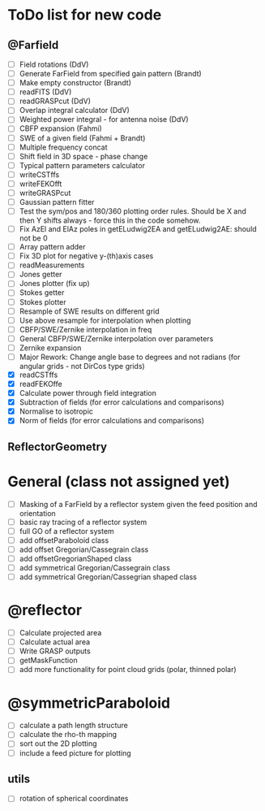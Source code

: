 # ToDo list for new code

## @Farfield
- [ ] Field rotations (DdV)
- [ ] Generate FarField from specified gain pattern (Brandt)
- [ ] Make empty constructor (Brandt)
- [ ] readFITS (DdV)
- [ ] readGRASPcut (DdV)
- [ ] Overlap integral calculator (DdV)
- [ ] Weighted power integral - for antenna noise (DdV)
- [ ] CBFP expansion (Fahmi)
- [ ] SWE of a given field (Fahmi + Brandt)
- [ ] Multiple frequency concat
- [ ] Shift field in 3D space - phase change
- [ ] Typical pattern parameters calculator
- [ ] writeCSTffs
- [ ] writeFEKOfft
- [ ] writeGRASPcut
- [ ] Gaussian pattern fitter
- [ ] Test the sym/pos and 180/360 plotting order rules.  Should be X and then Y shifts always - force this in the code somehow.
- [ ] Fix AzEl and ElAz poles in getELudwig2EA and getELudwig2AE: should not be 0
- [ ] Array pattern adder
- [ ] Fix 3D plot for negative y-(th)axis cases
- [ ] readMeasurements
- [ ] Jones getter
- [ ] Jones plotter (fix up)
- [ ] Stokes getter
- [ ] Stokes plotter
- [ ] Resample of SWE results on different grid
- [ ] Use above resample for interpolation when plotting
- [ ] CBFP/SWE/Zernike interpolation in freq
- [ ] General CBFP/SWE/Zernike interpolation over parameters
- [ ] Zernike expansion
- [ ] Major Rework: Change angle base to degrees and not radians (for angular grids - not DirCos type grids)
- [x] readCSTffs
- [x] readFEKOffe
- [x] Calculate power through field integration
- [x] Subtraction of fields (for error calculations and comparisons)
- [x] Normalise to isotropic
- [x] Norm of fields (for error calculations and comparisons)

## ReflectorGeometry
# General (class not assigned yet)
- [ ] Masking of a FarField by a reflector system given the feed position and orientation
- [ ] basic ray tracing of a reflector system
- [ ] full GO of a reflector system
- [ ] add offsetParaboloid class
- [ ] add offset Gregorian/Cassegrain class
- [ ] add offsetGregorianShaped class
- [ ] add symmetrical Gregorian/Cassegrain class
- [ ] add symmetrical Gregorian/Cassegrian shaped class

# @reflector
- [ ] Calculate projected area
- [ ] Calculate actual area
- [ ] Write GRASP outputs
- [ ] getMaskFunction
- [ ] add more functionality for point cloud grids (polar, thinned polar)

# @symmetricParaboloid
- [ ] calculate a path length structure
- [ ] calculate the rho-th mapping
- [ ] sort out the 2D plotting
- [ ] include a feed picture for plotting

## utils
- [ ] rotation of spherical coordinates